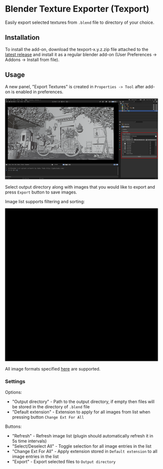 # Blender Texture Exporter (Texport)

Easily export selected textures from `.blend` file to directory of your choice.

## Installation

To install the add-on, download the texport-x.y.z.zip file attached to the [latest release](https://github.com/Andrew2a1/texport/releases) and install it as a regular blender add-on (User Preferences -> Addons -> Install from file).

## Usage

A new panel, "Export Textures" is created in `Properties -> Tool` after add-on is enabled in preferences.

![Location of addon panel](./docs/img/plugin_location.png)

Select output directory along with images that you would like to export and press `Export` button to save images.

Image list supports filtering and sorting:

![Filtering and sorting image](./docs/img/filtering.gif)

All image formats specified [here](https://docs.blender.org/manual/en/latest/files/media/image_formats.html) are supported.

### Settings

Options:
- "Output directory" - Path to the output directory, if empty then files will be stored in the directory of `.blend` file
- "Default extension" - Extension to apply for all images from list when pressing button `Change Ext For All`

Buttons:
- "Refresh" - Refresh image list (plugin should automatically refresh it in 5s time intervals)
- "Select/Deselect All" - Toggle selection for all image entries in the list
- "Change Ext For All" - Apply extension stored in `Default extension` to all image entries in the list
- "Export" - Export selected files to `Output directory`
